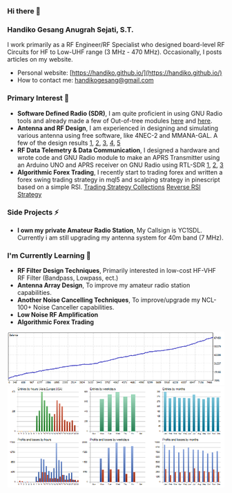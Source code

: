 ### Hi there 👋

### Handiko Gesang Anugrah Sejati, S.T.
I work primarily as a RF Engineer/RF Specialist who designed board-level RF Circuits for HF to Low-UHF range (3 MHz - 470 MHz). Occasionally, I posts articles on my website.
* Personal website: [https://handiko.github.io/](https://handiko.github.io/)
* How to contact me: [handikogesang@gmail.com](handikogesang@gmail.com)

### Primary Interest 🔭
* **Software Defined Radio (SDR)**, I am quite proficient in using GNU Radio tools and already made a few of Out-of-tree modules [here](https://handiko.github.io/gr-HDLC-AFSK/) and [here](https://github.com/handiko/CurriculumVitae).
* **Antenna and RF Design**, I am experienced in designing and simulating various antenna using free software, like 4NEC-2 and MMANA-GAL. A few of the design results [1](https://handiko.github.io/4E-20M-YAGI/), [2](https://handiko.github.io/Rotary-WARC-Band-Dipole/), [3](https://handiko.github.io/3E-40M-YAGI/), [4](https://handiko.github.io/Portable-Yagi-10-15-2E/), [5](https://handiko.github.io/Yagi-4E-144/)
* **RF Data Telemetry & Data Communication**, I designed a hardware and wrote code and GNU Radio module to make an APRS Transmitter using an Arduino UNO and APRS receiver on GNU Radio using RTL-SDR [1](https://handiko.github.io/Arduino-APRS/), [2](https://handiko.github.io/Dorji-TX-Shield/), [3](https://handiko.github.io/gr-APRS/)
* **Algorithmic Forex Trading**, I recently start to trading forex and written a forex swing trading strategy in mql5 and scalping strategy in pinescript based on a simple RSI. [Trading Strategy Collections](https://handiko.github.io/TradingStrategy-Public/) [Reverse RSI Strategy](https://github.com/handiko/Reverse-RSI-Forex-Strategy)

### Side Projects ⚡
* **I own my private Amateur Radio Station**, My Callsign is YC1SDL. Currently i am still upgrading my antenna system for 40m band (7 MHz).
<!--* **I made and sell Amplifier Relay Buffer - RB-1A**, This product is used as an interface between amateur radio equipment and various of high power linear amplifier [here](https://handiko.github.io/MyBlog/2020-04-29/2020-04-29.html).
* **I made and sell RF Noise Canceller - NCL-100+**, This product is used as a tool for noise reduction based on signal cancelation [here](https://handiko.github.io/MyBlog/2020-08-01/2020-08-01.html).
-->

### I'm Currently Learning 🌱
* **RF Filter Design Techniques**, Primarily interested in low-cost HF-VHF RF Filter (Bandpass, Lowpass, ect.)
* **Antenna Array Design**, To improve my amateur radio station capabilities.
* **Another Noise Cancelling Techniques**, To improve/upgrade my NCL-100+ Noise Canceller capabilities.
* **Low Noise RF Amplification**
* **Algorithmic Forex Trading**

![](./ReportTester-25040368.png)
![](./ReportTester-25040368-hst.png)

<!--
![](./gmsk_rx_done.png)

**handiko/handiko** is a ✨ _special_ ✨ repository because its `README.md` (this file) appears on your GitHub profile.

Here are some ideas to get you started:

- 🔭 I’m currently working on ...
- 🌱 I’m currently learning ...
- 👯 I’m looking to collaborate on ...
- 🤔 I’m looking for help with ...
- 💬 Ask me about ...
- 📫 How to reach me: ...
- 😄 Pronouns: ...
- ⚡ Fun fact: ...
-->
